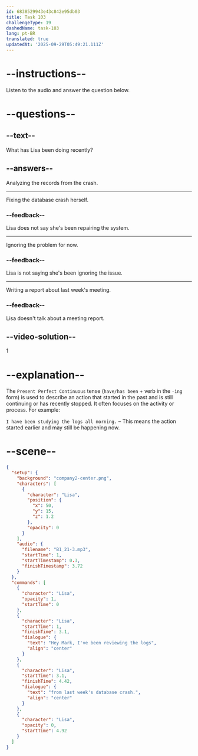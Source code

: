 ```yaml
---
id: 6838529943e43c842e95db03
title: Task 103
challengeType: 19
dashedName: task-103
lang: pt-BR
translated: true
updatedAt: '2025-09-29T05:49:21.111Z'
---
```


<!-- (Audio) Lisa: Hey Mark, I've been reviewing the logs from last week's database crash. -->

# --instructions--

Listen to the audio and answer the question below.

# --questions--

## --text--

What has Lisa been doing recently?

## --answers--

Analyzing the records from the crash.

---

Fixing the database crash herself.

### --feedback--

Lisa does not say she's been repairing the system.

---

Ignoring the problem for now.

### --feedback--

Lisa is not saying she's been ignoring the issue.

---

Writing a report about last week's meeting.

### --feedback--

Lisa doesn't talk about a meeting report.

## --video-solution--

1

# --explanation--

The `Present Perfect Continuous` tense (`have/has been` + verb in the `-ing` form) is used to describe an action that started in the past and is still continuing or has recently stopped. It often focuses on the activity or process. For example:

`I have been studying the logs all morning.` – This means the action started earlier and may still be happening now.

# --scene--

```json
{
  "setup": {
    "background": "company2-center.png",
    "characters": [
      {
        "character": "Lisa",
        "position": {
          "x": 50,
          "y": 15,
          "z": 1.2
        },
        "opacity": 0
      }
    ],
    "audio": {
      "filename": "B1_21-3.mp3",
      "startTime": 1,
      "startTimestamp": 0.3,
      "finishTimestamp": 3.72
    }
  },
  "commands": [
    {
      "character": "Lisa",
      "opacity": 1,
      "startTime": 0
    },
    {
      "character": "Lisa",
      "startTime": 1,
      "finishTime": 3.1,
      "dialogue": {
        "text": "Hey Mark, I've been reviewing the logs",
        "align": "center"
      }
    },
    {
      "character": "Lisa",
      "startTime": 3.1,
      "finishTime": 4.42,
      "dialogue": {
        "text": "from last week's database crash.",
        "align": "center"
      }
    },
    {
      "character": "Lisa",
      "opacity": 0,
      "startTime": 4.92
    }
  ]
}
```
